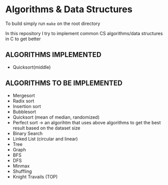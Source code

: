 # Algorithms & Data Structures

To build simply run `make` on the root directory

In this repository I try to implement common CS algorithms/data structures in C to get better

## ALGORITHMS IMPLEMENTED

- Quicksort(middle)

## ALGORITHMS TO BE IMPLEMENTED

- Mergesort
- Radix sort
- Insertion sort
- Bubblesort
- Quicksort (mean of median, randomized)
- Perfect sort -> an algorihtm that uses above algorithms to get the best result based on the dataset size
- Binary Search
- Linked List (circular and linear)
- Tree
- Graph
- BFS
- DFS
- Minmax
- Shuffling
- Knight Travails (TOP)
